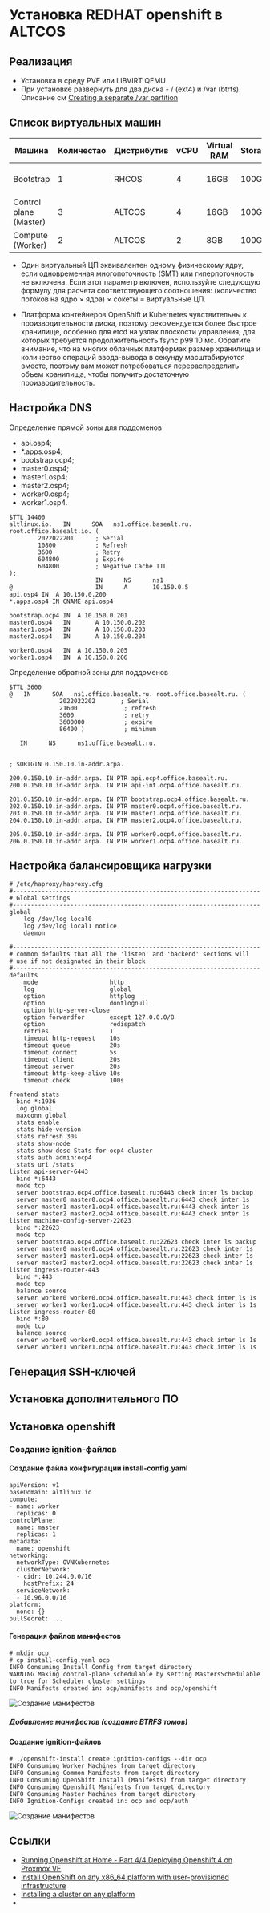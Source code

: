 # Установка REDHAT openshift в ALTCOS

## Реализация

- Установка в среду PVE или LIBVIRT QEMU
- При установке развернуть для два диска - / (ext4)  и /var (btrfs). 
  Описание см [Creating a separate /var partition](https://docs.openshift.com/container-platform/4.9/installing/installing_platform_agnostic/installing-platform-agnostic.html#installation-user-infra-machines-advanced_vardisk_installing-platform-agnostic)

## Список виртуальных машин

Машина    | Количестао | Дистрибутив | vCPU | Virtual RAM | Storage | IOPS | Примечание
----------|------------|-------------|------|-------------|---------|------|-----------
Bootstrap |  1  | RHCOS            |    4 |  16GB       |  100GB  | 300 | После разворачивания не нужен
Control plane (Master) | 3 | ALTCOS            |    4 |  16GB       |  100GB  | 300
Compute (Worker) | 2 | ALTCOS            |    2 |  8GB       |  100GB  | 300

- Один виртуальный ЦП эквивалентен одному физическому ядру, если одновременная многопоточность (SMT) или гиперпоточность не включена. Если этот параметр включен, используйте следующую формулу для расчета соответствующего соотношения: (количество потоков на ядро × ядра) × сокеты = виртуальные ЦП.

- Платформа контейнеров OpenShift и Kubernetes чувствительны к производительности диска, поэтому рекомендуется более быстрое хранилище, особенно для etcd на узлах плоскости управления, для которых требуется продолжительность fsync p99 10 мс. Обратите внимание, что на многих облачных платформах размер хранилища и количество операций ввода-вывода в секунду масштабируются вместе, поэтому вам может потребоваться перераспределить объем хранилища, чтобы получить достаточную производительность. 

## Настройка DNS

Определение прямой зоны для поддоменов
- api.osp4;
- *.apps.osp4;
- bootstrap.ocp4;
- master0.osp4;
- master1.osp4;
- master2.osp4;
- worker0.osp4;
- worker1.osp4.
```
$TTL 14400
altlinux.io.   IN      SOA   ns1.office.basealt.ru. root.office.basealt.io. (
        2022022201      ; Serial
        10800           ; Refresh
        3600            ; Retry
        604800          ; Expire
        604800          ; Negative Cache TTL
);
                        IN      NS      ns1
@                       IN      A       10.150.0.5
api.osp4 IN  A 10.150.0.200
*.apps.osp4 IN CNAME api.osp4

bootstrap.ocp4 IN  A 10.150.0.201
master0.osp4   IN       A 10.150.0.202
master1.osp4   IN       A 10.150.0.203
master2.osp4   IN       A 10.150.0.204

worker0.osp4   IN  A 10.150.0.205
worker1.osp4   IN  A 10.150.0.206
```

Определение обратной зоны для поддоменов
```
$TTL 3600
@   IN      SOA   ns1.office.basealt.ru. root.office.basealt.ru. (
              2022022202       ; Serial
              21600             ; refresh
              3600              ; retry
              3600000           ; expire
              86400 )           ; minimum
 
   IN      NS      ns1.office.basealt.ru.


; $ORIGIN 0.150.10.in-addr.arpa.

200.0.150.10.in-addr.arpa. IN PTR api.ocp4.office.basealt.ru.
200.0.150.10.in-addr.arpa. IN PTR api-int.ocp4.office.basealt.ru.

201.0.150.10.in-addr.arpa. IN PTR bootstrap.ocp4.office.basealt.ru.
202.0.150.10.in-addr.arpa. IN PTR master0.ocp4.office.basealt.ru.
203.0.150.10.in-addr.arpa. IN PTR master1.ocp4.office.basealt.ru.
204.0.150.10.in-addr.arpa. IN PTR master2.ocp4.office.basealt.ru.

205.0.150.10.in-addr.arpa. IN PTR worker0.ocp4.office.basealt.ru.
206.0.150.10.in-addr.arpa. IN PTR worker1.ocp4.office.basealt.ru.
```

## Настройка балансировщика нагрузки

```
# /etc/haproxy/haproxy.cfg
#---------------------------------------------------------------------
# Global settings
#---------------------------------------------------------------------
global
    log /dev/log local0
    log /dev/log local1 notice
    daemon

#---------------------------------------------------------------------
# common defaults that all the 'listen' and 'backend' sections will
# use if not designated in their block
#---------------------------------------------------------------------
defaults
    mode                    http
    log                     global
    option                  httplog
    option                  dontlognull
    option http-server-close
    option forwardfor       except 127.0.0.0/8
    option                  redispatch
    retries                 1
    timeout http-request    10s
    timeout queue           20s
    timeout connect         5s
    timeout client          20s
    timeout server          20s
    timeout http-keep-alive 10s
    timeout check           100s

frontend stats
  bind *:1936
  log global
  maxconn global
  stats enable
  stats hide-version
  stats refresh 30s
  stats show-node
  stats show-desc Stats for ocp4 cluster
  stats auth admin:ocp4
  stats uri /stats
listen api-server-6443
  bind *:6443
  mode tcp
  server bootstrap.ocp4.office.basealt.ru:6443 check inter ls backup
  server master0 master0.ocp4.office.basealt.ru:6443 check inter 1s
  server master1 master1.ocp4.office.basealt.ru:6443 check inter 1s
  server master2 master2.ocp4.office.basealt.ru:6443 check inter 1s
listen machine-config-server-22623
  bind *:22623
  mode tcp
  server bootstrap.ocp4.office.basealt.ru:22623 check inter ls backup
  server master0 master0.ocp4.office.basealt.ru:22623 check inter 1s
  server master1 master1.ocp4.office.basealt.ru:22623 check inter 1s
  server master2 master2.ocp4.office.basealt.ru:22623 check inter 1s
listen ingress-router-443
  bind *:443
  mode tcp
  balance source
  server worker0 worker0.ocp4.office.basealt.ru:443 check inter ls 1s
  server worker1 worker1.ocp4.office.basealt.ru:443 check inter ls 1s
listen ingress-router-80
  bind *:80
  mode tcp
  balance source
  server worker0 worker0.ocp4.office.basealt.ru:443 check inter ls 1s
  server worker1 worker1.ocp4.office.basealt.ru:443 check inter ls 1s
```


## Генерация SSH-ключей

## Установка дополнительного ПО 

## Установка openshift

### Создание ignition-файлов

#### Создание файла конфигурации install-config.yaml

```
apiVersion: v1
baseDomain: altlinux.io
compute:
- name: worker
  replicas: 0
controlPlane:
  name: master
  replicas: 1
metadata:
  name: openshift
networking:
  networkType: OVNKubernetes
  clusterNetwork:
  - cidr: 10.244.0.0/16
    hostPrefix: 24
  serviceNetwork:
  - 10.96.0.0/16
platform:
  none: {}
pullSecret: ...
```

#### Генерация файлов манифестов

```
# mkdir ocp
# cp install-config.yaml ocp
INFO Consuming Install Config from target directory 
WARNING Making control-plane schedulable by setting MastersSchedulable to true for Scheduler cluster settings 
INFO Manifests created in: ocp/manifests and ocp/openshift
```
![Создание манифестов](./Images/openshift_altcos_manifests.png)

##### Добавление манифестов (создание BTRFS томов)

#### Создание ignition-файлов

```
# ./openshift-install create ignition-configs --dir ocp
INFO Consuming Worker Machines from target directory 
INFO Consuming Common Manifests from target directory 
INFO Consuming OpenShift Install (Manifests) from target directory 
INFO Consuming Openshift Manifests from target directory 
INFO Consuming Master Machines from target directory 
INFO Ignition-Configs created in: ocp and ocp/auth 
```
![Создание манифестов](./Images/openshift_altcos_ignition.png)





## Ссылки

- [Running Openshift at Home - Part 4/4 Deploying Openshift 4 on Proxmox VE ](https://blog.rossbrigoli.com/2020/11/running-openshift-at-home-part-44.html)
- [Install OpenShift on any x86_64 platform with user-provisioned infrastructure](https://console.redhat.com/openshift/install/platform-agnostic)
- [Installing a cluster on any platform](https://docs.openshift.com/container-platform/4.9/installing/installing_platform_agnostic/installing-platform-agnostic.html)
- 

